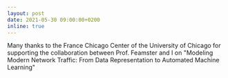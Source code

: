 ```yaml
---
layout: post
date: 2021-05-30 09:00:00+0200
inline: true
---
```


Many thanks to the France Chicago Center of the University of Chicago for supporting the collaboration between Prof. Feamster and I on "Modeling Modern Network Traffic: From Data Representation to Automated Machine Learning"